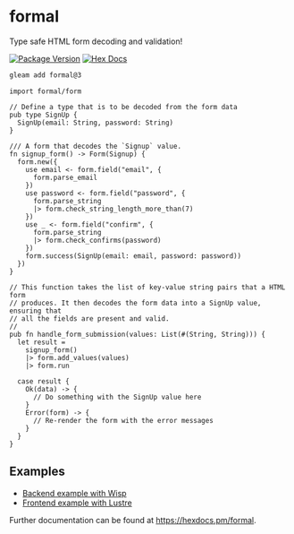 # formal

Type safe HTML form decoding and validation!

[![Package Version](https://img.shields.io/hexpm/v/formal)](https://hex.pm/packages/formal)
[![Hex Docs](https://img.shields.io/badge/hex-docs-ffaff3)](https://hexdocs.pm/formal/)

```sh
gleam add formal@3
```
```gleam
import formal/form

// Define a type that is to be decoded from the form data
pub type SignUp {
  SignUp(email: String, password: String)
}

/// A form that decodes the `Signup` value.
fn signup_form() -> Form(Signup) {
  form.new({
    use email <- form.field("email", {
      form.parse_email
    })
    use password <- form.field("password", {
      form.parse_string
      |> form.check_string_length_more_than(7)
    })
    use _ <- form.field("confirm", {
      form.parse_string
      |> form.check_confirms(password)
    })
    form.success(SignUp(email: email, password: password))
  })
}

// This function takes the list of key-value string pairs that a HTML form
// produces. It then decodes the form data into a SignUp value, ensuring that
// all the fields are present and valid.
//
pub fn handle_form_submission(values: List(#(String, String))) {
  let result = 
    signup_form()
    |> form.add_values(values)
    |> form.run

  case result {
    Ok(data) -> {
      // Do something with the SignUp value here
    }
    Error(form) -> {
      // Re-render the form with the error messages
    }
  }
}
```

## Examples

- [Backend example with Wisp](https://github.com/lpil/formal/tree/main/examples/backend-with-wisp)
- [Frontend example with Lustre](https://github.com/lpil/formal/tree/main/examples/frontend-with-lustre)

Further documentation can be found at <https://hexdocs.pm/formal>.
